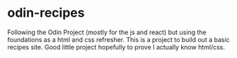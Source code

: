 # odin-recipes

Following the Odin Project (mostly for the js and react) but using the foundations as a html and css refresher. This is a project to build out a basic recipes site. Good little project hopefully to prove I actually know html/css.